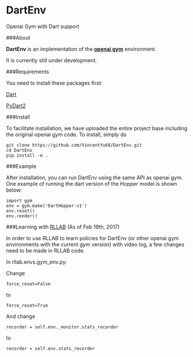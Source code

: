 # DartEnv
Openai Gym with Dart support

###About

**DartEnv** is an implementation of the <a href="https://github.com/openai/gym">**openai gym**</a> environment.

It is currently still under development.

###Requirements

You need to install these packages first:

<a href="http://dartsim.github.io/">Dart</a>

<a href="http://pydart2.readthedocs.io/en/latest/">PyDart2</a>

###Install

To facilitate installation, we have uploaded the entire project base including the original openai gym code. To install, simply do 


    git clone https://github.com/VincentYu68/DartEnv.git
    cd DartEnv
    pip install -e .


###Example

After installation, you can run DartEnv using the same API as openai gym. One example of running the dart version of the Hopper model is shown below:

    import gym
    env = gym.make('DartHopper-v1')
    env.reset()
    env.render()

###Learning with <a href="https://github.com/openai/rllab">RLLAB</a> (As of Feb 19th, 2017)

In order to use RLLAB to learn policies for DartEnv (or other openai gym environments with the current gym version) with video log, a few changes need to be made in RLLAB code.

In rllab.envs.gym_env.py:

Change

    force_reset=False
to

    force_reset=True
    
And change

    recorder = self.env._monitor.stats_recorder
    
to

    recorder = self.env.stats_recorder
